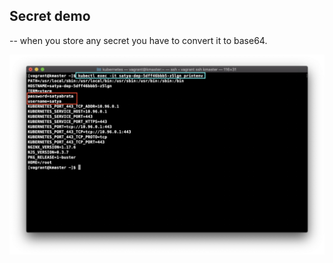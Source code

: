 ## Secret demo

-- when you store any secret you have to convert it to base64.

![Secret demo](secret.jpg)